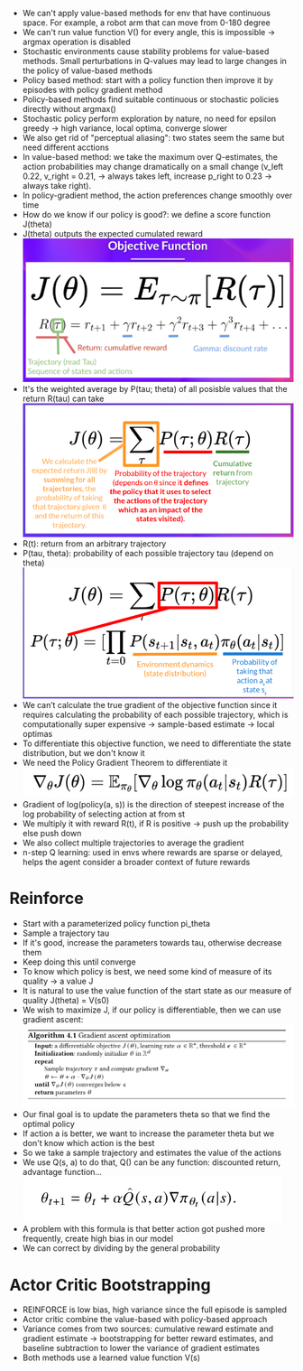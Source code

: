- We can't apply value-based methods for env that have continuous space. For example, a robot arm that can move from 0-180 degree
- We can't run value function V() for every angle, this is impossible -> argmax operation is disabled
- Stochastic environments cause stability problems for value-based methods. Small perturbations in Q-values may lead to 
large changes in the policy of value-based methods
- Policy based method: start with a policy function then improve it by episodes with policy gradient method
- Policy-based methods find suitable continuous or stochastic policies directly without argmax()
- Stochastic policy perform exploration by nature, no need for epsilon greedy -> high variance, local optima, converge slower
- We also get rid of "perceptual aliasing": two states seem the same but need different acctions
- In value-based method: we take the maximum over Q-estimates, the action probabilities may change dramatically on a
small change (v_left 0.22, v_right = 0.21, -> always takes left, increase p_right to 0.23 -> always take right). 
- In policy-gradient method, the action preferences change smoothly over time
- How do we know if our policy is good?: we define a score function J(theta)
- J(theta) outputs the expected cumulated reward
![img_6.png](img_6.png)
- It's the weighted average by P(tau; theta) of all posisble values that the return R(tau) can take
![img_7.png](img_7.png)
- R(t): return from an arbitrary trajectory
- P(tau, theta): probability of each possible trajectory tau (depend on theta)
![img_8.png](img_8.png)
- We can’t calculate the true gradient of the objective function since it requires calculating the probability of 
each possible trajectory, which is computationally super expensive -> sample-based estimate -> local optimas
- To differentiate this objective function, we need to differentiate the state distribution, but we don't know it
- We need the Policy Gradient Theorem to differentiate it
![img_9.png](img_9.png)
- Gradient of log(policy(a, s)) is the direction of steepest increase of the log probability of selecting action at from st
- We multiply it with reward R(t), if R is positive -> push up the probability else push down
- We also collect multiple trajectories to average the gradient
- n-step Q learning: used in envs where rewards are sparse or delayed, helps the agent consider a broader context of future rewards
# Reinforce

- Start with a parameterized policy function pi_theta
- Sample a trajectory tau
- If it's good, increase the parameters towards tau, otherwise decrease them
- Keep doing this until converge
- To know which policy is best, we need some kind of measure of its quality -> a value J
- It is natural to use the value function of the start state as our measure of quality J(theta) = V(s0)
- We wish to maximize J, if our policy is differentiable, then we can use gradient ascent: 
![img_3.png](img_3.png)
- Our final goal is to update the parameters theta so that we find the optimal policy
- If action a is better, we want to increase the parameter theta but we don't know which action is the best
- So we take a sample trajectory and estimates the value of the actions
- We use Q(s, a) to do that, Q() can be any function: discounted return, advantage function...
![img_2.png](img_2.png)
- A problem with this formula is that better action got pushed more frequently, create high bias in our model
- We can correct by dividing by the general probability

# Actor Critic Bootstrapping

- REINFORCE is low bias, high variance since the full episode is sampled
- Actor critic combine the value-based with policy-based approach
- Variance comes from two sources: cumulative reward estimate and gradient estimate
-> bootstrapping for better reward estimates, and baseline subtraction to lower the variance of gradient estimates
- Both methods use a learned value function V(s)
